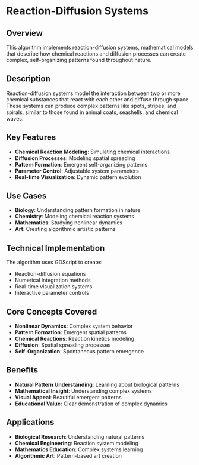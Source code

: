 # Reaction-Diffusion Systems

## Overview
This algorithm implements reaction-diffusion systems, mathematical models that describe how chemical reactions and diffusion processes can create complex, self-organizing patterns found throughout nature.

## Description
Reaction-diffusion systems model the interaction between two or more chemical substances that react with each other and diffuse through space. These systems can produce complex patterns like spots, stripes, and spirals, similar to those found in animal coats, seashells, and chemical waves.

## Key Features
- **Chemical Reaction Modeling**: Simulating chemical interactions
- **Diffusion Processes**: Modeling spatial spreading
- **Pattern Formation**: Emergent self-organizing patterns
- **Parameter Control**: Adjustable system parameters
- **Real-time Visualization**: Dynamic pattern evolution

## Use Cases
- **Biology**: Understanding pattern formation in nature
- **Chemistry**: Modeling chemical reaction systems
- **Mathematics**: Studying nonlinear dynamics
- **Art**: Creating algorithmic artistic patterns

## Technical Implementation
The algorithm uses GDScript to create:
- Reaction-diffusion equations
- Numerical integration methods
- Real-time visualization systems
- Interactive parameter controls

## Core Concepts Covered
- **Nonlinear Dynamics**: Complex system behavior
- **Pattern Formation**: Emergent spatial patterns
- **Chemical Reactions**: Reaction kinetics modeling
- **Diffusion**: Spatial spreading processes
- **Self-Organization**: Spontaneous pattern emergence

## Benefits
- **Natural Pattern Understanding**: Learning about biological patterns
- **Mathematical Insight**: Understanding complex systems
- **Visual Appeal**: Beautiful emergent patterns
- **Educational Value**: Clear demonstration of complex dynamics

## Applications
- **Biological Research**: Understanding natural patterns
- **Chemical Engineering**: Reaction system modeling
- **Mathematics Education**: Complex systems learning
- **Algorithmic Art**: Pattern-based art creation

